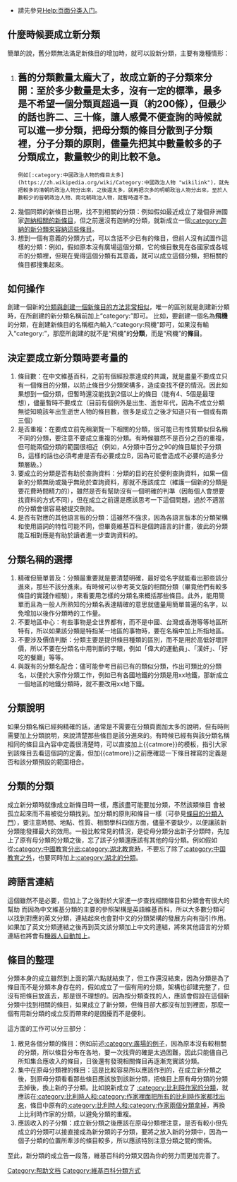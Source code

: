   -
    請先參見[Help:页面分类入门](https://zh.wikipedia.org/wiki/Help:页面分类入门 "wikilink")。

## 什麼時候要成立新分類

簡單的說，舊分類無法滿足新條目的增加時，就可以設新分類，主要有幾種情形：

1.  舊的分類數量太龐大了，故成立新的子分類來分開：至於多少數量是太多，沒有一定的標準，最多是不希望一個分類頁超過一頁（約200條），但最少的話也許二、三十條，讓人感覺不便查詢的時候就可以進一步分類，把母分類的條目分散到子分類裡，分子分類的原則，儘量先把其中數量較多的子分類成立，數量較少的則比較不急。
      -
        例如[:category:中國政治人物的條目太多](https://zh.wikipedia.org/wiki/Category:中國政治人物 "wikilink")，就先把較多的清朝的政治人物分出來，之後還太多，就再把次多的明朝政治人物分出來，至於人數較少的晉朝政治人物、南北朝政治人物，就暫時還不急。
2.  幾個同類的新條目出現，找不到相關的分類：例如假如最近成立了幾個非洲國家[迦納相關的新條目](https://zh.wikipedia.org/wiki/迦納 "wikilink")，但之前還沒有迦納的分類，就新成立一個[:category:迦納的新分類來容納這些條目](https://zh.wikipedia.org/wiki/Category:迦納 "wikilink")。
3.  想到一個有意義的分類方式，可以含括不少已有的條目，但前人沒有試圖作這樣的分類：例如，假如原本沒有廣場這個分類，它的條目散見在各國家或各城市的分類裡，但現在覺得這個分類有其意義，就可以成立這個分類，把相關的條目都搜集起來。

## 如何操作

創建一個新的[分類與創建一個新](https://zh.wikipedia.org/wiki/分類 "wikilink")[條目的方法非常相似](https://zh.wikipedia.org/wiki/條目 "wikilink")，唯一的區別就是創建新分類時，在所創建的新分類名稱前加上“category:”即可。
比如，要創建一個名為**飛機**的分類，在創建新條目的名稱框內輸入:“category:飛機”即可，如果沒有輸入“category:”，那麼所創建的就不是“飛機”的**分類**，而是“飛機”的**條目**。

## 決定要成立新分類時要考量的

1.  條目數：在中文維基百科，之前有個經投票達成的共識，就是盡量不要成立只有一個條目的分類，以防止條目少分類架構多，造成查找不便的情況。因此如果想到一個分類，但暫時還沒能找到2個以上的條目（能有4、5個是最理想），儘量暫時不要成立（目前有個例外是出生、逝世年代，因為不成立分類無從知曉該年出生逝世人物的條目數，很多是成立之後才知道只有一個或有兩三個）
2.  是否重複：在要成立前先稍瀏覽一下相關的分類，很可能已有性質類似但名稱不同的分類，要注意不要成立重複的分類。有時候雖然不是百分之百的重複，但可能兩個分類的範圍很相近（例如，A分類中百分之90的條目屬於子分類B，這樣的話也必須考慮是否有必要成立B，因為可能會造成不必要的過多分類層級。）
3.  要成立的分類是否有助於查詢資料：分類的目的在於便利查詢資料，如果一個新的分類無助或幾乎無助於查詢資料，那就不應該成立（維護一個新的分類是要花費時間精力的），雖然是否有幫助沒有一個明確的判準（因每個人會想要找資料的方式不同），但在成立之前還是應該思考一下這個問題，過於不適當的分類會很容易被提交刪除。
4.  是否有對應的其他語言板的分類：這雖然不強求，因為各語言版本的分類架構和使用語詞的特性可能不同，但畢竟維基百科是個跨語言的計畫，彼此的分類能互相對應是有助於讀者進一步查詢資料的。

## 分類名稱的選擇

1.  精確但簡單普及：分類最重要就是要清楚明確，最好從名字就能看出那些該分進來，那些不該分進來。有時候可以參考英文版的相關分類（畢竟他們有較多條目的實踐作經驗），來看要用怎樣的分類名來概括那些條目。此外，能用簡單而且為一般人所熟知的分類名表達精確的意思就儘量用簡單普遍的名字，以免增加以後作分類時的工作量。
2.  不要地區中心：有些事物是全世界都有，而不是中國、台灣或香港等等地區所特有，所以如果該分類是特指某一地區的事物時，要在名稱中加上所指地區。
3.  不要涉及價值判斷：分類主要是提供條目種類的區別，而不是用於高低好壞評價，所以不要在分類名中用判斷的字眼，例如「偉大的運動員」、「漢奸」、「好吃的餐廳」等等。
4.  與既有的分類名配合：儘可能參考目前已有的類似分類，作出可類比的分類名，以便於大家作分類工作，例如已有各國地鐵的分類是用xx地鐵，那新成立一個地區的地鐵分類時，就不要改用xx地下鐵。

## 分類說明

如果分類名稱已經夠精確的話，通常是不需要在分類頁面加太多的說明，但有時則需要加上分類說明，來說清楚那些條目是該分進來的。有時候已經有與該分類名稱相同的條目且內容中定義很清楚時，可以直接加上{{catmore}}的模板，指引大家到該條目去看這個詞的定義，但加{{catmore}}之前應確認一下條目裡寫的定義是否和該分類預設的範圍相合。

## 分類的分類

成立新分類時就像成立新條目時一樣，應該盡可能要加分類，不然該類條目
會被孤立起來而不易被從分類找到。加分類的原則和條目一樣（可參見[條目的分類入門](https://zh.wikipedia.org/wiki/Help:页面分类/简单分类入门指引 "wikilink")），要注意時間、地點、性質、相關學科四個方面，儘量不要缺少，以便讓該新分類能發揮最大的效用。一般比較常見的情況，是從母分類分出新子分類時，先加上了原有母分類的分類之後，忘了該子分類還應該有其他的母分類。例如假如從[:category:中國教育分出](https://zh.wikipedia.org/wiki/Category:中國教育 "wikilink")[:category:湖北教育時](https://zh.wikipedia.org/wiki/Category:湖北教育 "wikilink")，不要忘了除了[:category:中国教育之外](https://zh.wikipedia.org/wiki/Category:中国教育 "wikilink")，也要同時加上[:category:湖北的分類](https://zh.wikipedia.org/wiki/Category:湖北 "wikilink")。

## 跨語言連結

這個雖然不是必要，但加上了之後對於大家進一步查找相關條目和分類會有很大的幫助
而因為中文維基分類的主要的參照架構是英語維基百科，所以大多數分類可以找到對應的英文分類，連結起來也會對中文的分類架構的發展方向有指引作用。如果加了英文分類連結之後再到英文該分類加上中文的連結，將來其他語言的分類連結也將會有[機器人自動加上](https://zh.wikipedia.org/wiki/help:機器人 "wikilink")。

## 條目的整理

分類本身的成立雖然到上面的第六點就結束了，但工作還沒結束，因為分類是為了條目而不是分類本身存在的，假如成立了一個有用的分類，架構也卻建完整了，但沒有把條目放進去，那是很不理想的。因為按分類查找的人，應該會假設在這個新分類中找到相關的條目，如果成立了新分類，但條目卻大都沒有加到裡面，那麼一個有用新分類的成立反而帶來的是困擾而不是便利。

這方面的工作可以分三部分：

1.  散見各個分類的條目：例如前述[:category:廣場的例子](https://zh.wikipedia.org/wiki/Category:廣場 "wikilink")，因為原本沒有較相關的分類，所以條目分布在各地，要一次找齊的確是太過困難，因此只能儘自己所知集合應收入的條目，日後還有發現相關條目再逐漸充實該分類。
2.  集中在原母分類裡的條目：這是比較容易所以應該作到的，在成立新分類之後，到原母分類看看那些條目應該放到該新分類，把條目上原有母分類的分類去掉後，換上新的子分類。比如說新成立了
    [:category:比利時作家的分類](https://zh.wikipedia.org/wiki/Category:比利時作家 "wikilink")，就應該在[:category:比利時人和](https://zh.wikipedia.org/wiki/Category:比利時人 "wikilink")[:category:作家裡面把所有的比利時作家都找出來](https://zh.wikipedia.org/wiki/Category:作家 "wikilink")，條目中原有的[:category:比利時人和](https://zh.wikipedia.org/wiki/Category:比利時人 "wikilink")[:category:作家兩個分類拿掉](https://zh.wikipedia.org/wiki/Category:作家 "wikilink")，再換上比利時作家的分類，以避免分類的重複。
3.  應該收入的子分類：成立新分類之後應該在原母分類裡注意，是否有較小但先成立的分類可以接直接成為新分類的子分類，要將之放入新的分類中，因為一個子分類的位置所牽涉的條目較多，所以應該特別注意分類之間的關係。

至此，新分類的成立告一段落，維基百科的分類又因為你的努力而更加完善了。

[Category:帮助文档](https://zh.wikipedia.org/wiki/Category:帮助文档 "wikilink")
[Category:維基百科分類方式](https://zh.wikipedia.org/wiki/Category:維基百科分類方式 "wikilink")